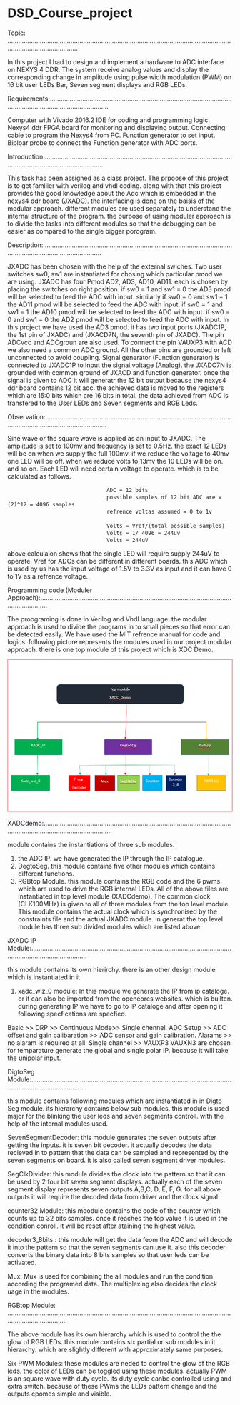 # DSD_Course_project

Topic: ...................................................................................................................................................................

In this project  I had to design and implement a hardware to ADC interface on NEXYS 4 DDR.
The system receive analog values and display the corresponding change in amplitude using pulse width modulation (PWM) on 16 bit user LEDs Bar, Seven segment displays and RGB LEDs.

Requirements:.............................................................................................................................................................

Computer with Vivado 2016.2 IDE for coding and programming logic.  
Nexys4 ddr FPGA board for monitoring and displaying output. 
Connecting cable to program the Nexys4 from PC. 
Function generator to set input. 
Biploar probe to connect the Function generator with ADC ports. 

Introduction:.............................................................................................................................................................

This task has been assigned as a class project. The prpoose of this project is to get familier with verilog and vhdl coding.
along with that this project provides the good knowledge about the Adc which is embedded in the nexys4 ddr board (JXADC).
the interfacing is done on the baisis of the modular approach. 
different modules are used separately to understand the internal structure of the program. 
the purpose of using moduler approach is to divide the tasks into different modules so that the debugging can be easier as compared to the single bigger porogram. 

Description:.............................................................................................................................................................

JXADC has been chosen with the help of the external swiches. Two user switches sw0, sw1 are instantiated for chosing which particular pmod we are using.
JXADC has four Pmod AD2, AD3, AD10, AD11. each is chosen by placing the switches on right position. 
if sw0 = 1 and sw1 = 0 the AD3 pmod will be selected to feed the ADC with input. similarly 
if sw0 = 0 and sw1 = 1 the AD11 pmod will be selected to feed the ADC with input.
if sw0 = 1 and sw1 = 1 the AD10 pmod will be selected to feed the ADC with input.
if sw0 = 0 and sw1 = 0 the AD2 pmod will be selected to feed the ADC with input.
In this project we have used the AD3 pmod. it has two input ports (JXADC1P, the 1st pin of JXADC) and (JXACD7N, the seventh pin of JXADC). 
The pin ADCvcc and ADCgroun are also used. 
To connect the pin VAUXP3 with ACD we also need a common ADC ground. 
All the other pins are grounded or left unconnected to avoid coupling. 
Signal generator (Function generator) is connected to JXADC1P to input the signal voltage (Analog). 
the JXADC7N is grounded with common ground of JXACD and function generator. 
once the signal is given to ADC it will generatr the 12 bit output because the nexys4 ddr board contains 12 bit adc. 
the achieved data is moved to the registers which are 15:0 bits which are 16 bits in total. 
the data achieved from ADC is transfered to the User LEDs and Seven segments and RGB Leds. 

Observation:..............................................................................................................................................................

Sine wave or the square wave is applied as an input to JXADC. The amplitude is set to 100mv and frequency is set to 0.5Hz. 
the exact 12 LEDs will be on when we supply the full 100mv. if we reduce the voltage to 40mv one LED will be off. 
when we reduce volts to 13mv the 10 LEDs will be on. and so on.
Each LED will need certain voltage to operate. which is to be calculated as follows. 

                                   ADC = 12 bits 
                                   possible samples of 12 bit ADC are = (2)^12 = 4096 samples 
                                   refrence voltas assumed = 0 to 1v
                                   
                                   Volts = Vref/(total possible samples)
                                   Volts = 1/ 4096 = 244uv
                                   Volts = 244uV
above calculaion shows that the single LED will require supply 244uV to operate. 
Vref for ADCs can be different in different boards. this ADC which is used by us has the input voltage of 1.5V to 3.3V as input and it can have 0 to 1V as a refrence voltage.

Programming code (Moduler Approach):................................................................................................................................


The proograming is done in Verilog and Vhdl language. 
the modular approach is used to divide the programs in to small pieces so that error can be detected easily. 
We have used the MIT refrence manual for code and logics. 
following picture represents the modules used in our project modular approach. 
there is one top module of this project which is XDC Demo. 








<img src = "https://github.com/ZamanAliWassan/DSD_Course_project/blob/main/projectFlow2.png">










XADCdemo:.................................................................................................................................................................

module contains the instantiations of three sub modules. 
1) the ADC IP. we have generated the IP through the IP catalogue.
2) DegtoSeg. this module contains five other modules which contains different functions. 
3) RGBtop Module. this module contains the RGB code and the 6 pwms which are used to drive the RGB internal LEDs. 
All of the above files are instantiated in top level module (XADCdemo).
The common clock (CLK100MHz) is given to all of three modules from the top level module. 
This module contains the actual clock which is synchronised by the constraints file and the actual JXADC module. 
in generat the top level module has three sub divided modules which are listed above. 

JXADC IP Module:...........................................................................................................................................................

this module contains its own hierirchy. there is an other design module which is instantiated in it. 

1) xadc_wiz_0 module: In this module we generate the IP from ip cataloge. or it can also be imported from the opencores websites. which is builten. 
during generating IP we have to go to IP cataloge and after opening it following specfications are specfied. 

Basic >> DRP >> Continuous Mode>> Single chennel.
ADC Setup >> ADC offset and gain calibaration >> ADC sensor and gain calibration. 
Alarams >> no alaram is required at all. 
Single channel >> VAUXP3 VAUXN3 are chosen for temparature
generate the global and single polar IP. because it will take the unipolar input. 


DigtoSeg Module:..........................................................................................................................................................

this module contains following modules which are instantiated in in Digto Seg module. its hierarchy contains below  sub modules. 
this module is used major for the blinking the user leds and seven segments controll. with the help of the internal modules used. 

SevenSegmentDecoder: this module generates the seven outputs after getting the inputs. it is seven bit decoder. 
it actually decodes the data recieved in to pattern that the data can be sampled and represented by the seven segments on board. 
it is also called seven segment driver modules. 

SegClkDivider: this module divides the clock into the pattern so that it can be used by 2 four bit seven segment displays. 
actually each of the seven segment display represents seven outputs A,B,C, D, E, F, G. 
for all above outputs it will require the decoded data from driver and the clock signal. 

counter32 Module: this moodule contains the code of the counter which counts up to 32 bits samples. 
once it reaches the top value it is used in the condition conroll. it will be reset after ataining the highest value.

decoder3_8bits : this module will get the data feom  the ADC and will decode it into the pattern so that the seven segments can use it. 
also this decoder converts the binary data into 8 bits samples so that user leds can be activated. 

Mux: Mux is used for combining the all modules and run the condition according the programed data. 
The multiplexing also decides the clock uage in the modules. 


                       
                       




RGBtop Module: ............................................................................................................................................................

The above module has its own hierarchy which is used to control the the glow of RGB LEDs. 
this module contains six partial or sub modules in it hierarchy. which are slightly different with approximately same purposes. 

Six PWM Modules: these modules are neded to control the glow of the RGB leds. 
the color of LEDs can be toggled using these modules. 
actually PWM is an square wave with duty cycle. its duty cycle canbe controlled using and extra switch. 
because of these PWms the LEDs pattern change and the outputs cpomes simple and visible. 













